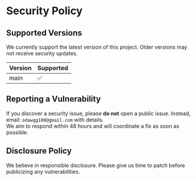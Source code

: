 # Security Policy

## Supported Versions
We currently support the latest version of this project. Older versions may not receive security updates.

| Version | Supported |
|---------|-----------|
| main    | ✅        |

## Reporting a Vulnerability
If you discover a security issue, please **do not** open a public issue. Instead, email: `odawgg180@gmail.com` with details.  
We aim to respond within 48 hours and will coordinate a fix as soon as possible.
## Disclosure Policy
We believe in responsible disclosure. Please give us time to patch before publicizing any vulnerabilities.

